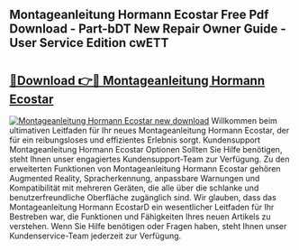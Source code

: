 ## Montageanleitung Hormann Ecostar Free Pdf Download - Part-bDT New Repair Owner Guide - User Service Edition cwETT

# <h2><a href="http://df6sdj.blite.top/?on=Montageanleitung+Hormann+Ecostar">🔗Download 👉🔴 Montageanleitung Hormann Ecostar</a></h2>

[![Montageanleitung Hormann Ecostar new download](https://i.imgur.com/lujVjoI.png)](http://df6sdj.blite.top/?on=Montageanleitung+Hormann+Ecostar)
Willkommen beim ultimativen Leitfaden für Ihr neues Montageanleitung Hormann Ecostar, der für ein reibungsloses und effizientes Erlebnis sorgt. Kundensupport Montageanleitung Hormann Ecostar Optionen Sollten Sie Hilfe benötigen, steht Ihnen unser engagiertes Kundensupport-Team zur Verfügung. Zu den erweiterten Funktionen von Montageanleitung Hormann Ecostar gehören Augmented Reality, Spracherkennung, anpassbare Warnungen und Kompatibilität mit mehreren Geräten, die alle über die schlanke und benutzerfreundliche Oberfläche zugänglich sind. Wir glauben, dass das Montageanleitung Hormann EcostarD ein wesentlicher Leitfaden für Ihr Bestreben war, die Funktionen und Fähigkeiten Ihres neuen Artikels zu verstehen. Wenn Sie Hilfe benötigen oder Fragen haben, steht Ihnen unser Kundenservice-Team jederzeit zur Verfügung.
